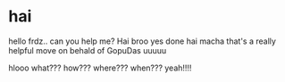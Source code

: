 # hai
hello frdz..
can you help me?
Hai broo yes done
hai
macha
that's a really helpful move on behald of GopuDas
uuuuu

hlooo
what??? 
how??? 
where??? 
when??? 
yeah!!!! 
